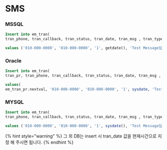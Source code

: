 # SMS

### MSSQL

```sql
Insert into em_tran(
tran_phone, tran_callback, tran_status, tran_date, tran_msg , tran_type) 

values ('010-000-0000', '010-000-0000', '1', getdate(), 'Test Message입니다' ,4);
```

### Oracle

```sql
Insert into em_tran(
tran_pr, tran_phone, tran_callback, tran_status, tran_date, tran_msg , tran_type) 

values(
em_tran_pr.nextval, '010-000-0000', '010-000-0000', '1', sysdate, 'Test Message입니다' ,4);
```

### MYSQL

```sql
Insert into em_tran(
tran_phone, tran_callback, tran_status, tran_date, tran_msg , tran_type) 

values ('010-000-0000', '010-000-0000', '1', sysdate(), 'Test Message입니다' ,4);
```

{% hint style="warning" %}
그 외 DB는 insert 시 tran\_date 값을 현재시간으로 지정 해 주시면 됩니다.
{% endhint %}

